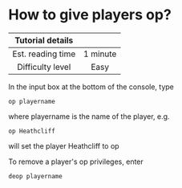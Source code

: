 # How to give players op?

|  Tutorial details |           |
|:-----------------:|:---------:|
| Est. reading time | 1 minute |
| Difficulty level  | Easy      |

In the input box at the bottom of the console, type
```
op playername
```

where playername is the name of the player, e.g.
```
op Heathcliff
```
will set the player Heathcliff to op

To remove a player's op privileges, enter
```
deop playername
```